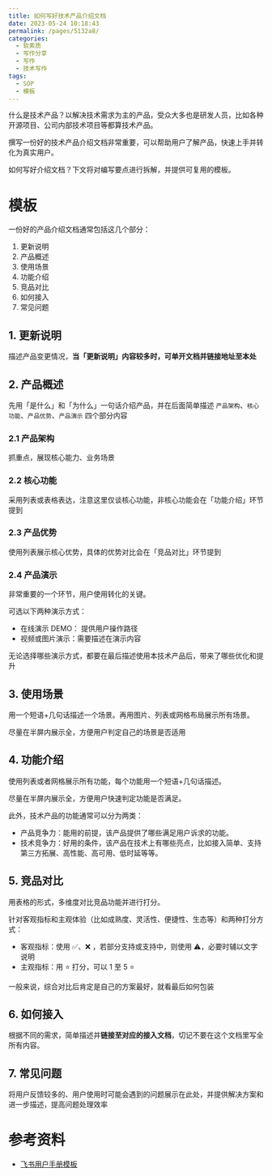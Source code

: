 ```yaml
---
title: 如何写好技术产品介绍文档
date: 2023-05-24 10:18:43
permalink: /pages/5132a8/
categories: 
  - 软素质
  - 写作分享
  - 写作
  - 技术写作
tags: 
  - SOP
  - 模板
---
```



什么是技术产品？以解决技术需求为主的产品，受众大多也是研发人员，比如各种开源项目、公司内部技术项目等都算技术产品。

撰写一份好的技术产品介绍文档非常重要，可以帮助用户了解产品，快速上手并转化为真实用户。

如何写好介绍文档？下文将对编写要点进行拆解，并提供可复用的模板。

<!-- more -->

#  模板

一份好的产品介绍文档通常包括这几个部分：
1. 更新说明
2. 产品概述
3. 使用场景
4. 功能介绍
5. 竞品对比
6. 如何接入
7. 常见问题

## 1. 更新说明

描述产品变更情况，**当「更新说明」内容较多时，可单开文档并链接地址至本处**

## 2. 产品概述

先用「是什么」和「为什么」一句话介绍产品，并在后面简单描述 `产品架构`、`核心功能`、`产品优势`、`产品演示` 四个部分内容

### 2.1 产品架构

抓重点，展现核心能力、业务场景

### 2.2 核心功能

采用列表或表格表达，注意这里仅谈核心功能，非核心功能会在「功能介绍」环节提到

### 2.3 产品优势

使用列表展示核心优势，具体的优势对比会在「竞品对比」环节提到

### 2.4 产品演示

非常重要的一个环节，用户使用转化的关键。

可选以下两种演示方式：
- 在线演示 DEMO： 提供用户操作路径
- 视频或图片演示：需要描述在演示内容

无论选择哪些演示方式，都要在最后描述使用本技术产品后，带来了哪些优化和提升

## 3. 使用场景

用一个短语+几句话描述一个场景。再用图片、列表或网格布局展示所有场景。

尽量在半屏内展示全，方便用户判定自己的场景是否适用

## 4. 功能介绍

使用列表或者网格展示所有功能，每个功能用一个短语+几句话描述。

尽量在半屏内展示全，方便用户快速判定功能是否满足。

此外，技术产品的功能通常可以分为两类：
- 产品竞争力：能用的前提，该产品提供了哪些满足用户诉求的功能。
- 技术竞争力：好用的条件，该产品在技术上有哪些亮点，比如接入简单、支持第三方拓展、高性能、高可用、低时延等等。

## 5. 竞品对比

用表格的形式，多维度对比竞品功能并进行打分。

针对客观指标和主观体验（比如成熟度、灵活性、便捷性、生态等）和两种打分方式：
- 客观指标：使用 ✅、❌ ，若部分支持或支持中，则使用 ⚠️，必要时辅以文字说明
- 主观指标：用 ⭐ 打分，可以 1 至 5 ⭐

一般来说，综合对比后肯定是自己的方案最好，就看最后如何包装

## 6. 如何接入

根据不同的需求，简单描述并**链接至对应的接入文档**，切记不要在这个文档里写全所有内容。

## 7. 常见问题

将用户反馈较多的、用户使用时可能会遇到的问题展示在此处，并提供解决方案和进一步描述，提高问题处理效率


# 参考资料

- [飞书用户手册模板](https://www.feishu.cn/docx/PZQ2d08ytoVtdgxNC7WcJmpgnDS)